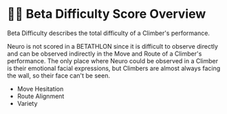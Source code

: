 # 🔷🔷 Beta Difficulty Score Overview

Beta Difficulty describes the total difficulty of a Climber's performance.

Neuro is not scored in a BETATHLON since it is difficult to observe directly and can be observed indirectly in the Move and <eco>Route</eco> of a Climber's performance. The only place where Neuro could be observed in a Climber is their emotional facial expressions, but Climbers are almost always facing the wall, so their face can't be seen.  

- Move Hesitation
- <eco>Route</eco> Alignment
- Variety
